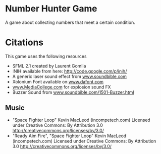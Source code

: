 # Number Hunter Game #
A game about collecting numbers that meet a certain condition.

# Citations #
This game uses the following resources
* SFML 2.1 created by Laurent Gomila
* INIH available from here: http://code.google.com/p/inih/
* A generic laser sound effect from www.soundbible.com
* Xolonium Font available on www.dafont.com
* www.MediaCollege.com for explosion sound FX
* Buzzer Sound from www.soundbible.com/1501-Buzzer.html

## Music ##
* "Space Fighter Loop"
Kevin MacLeod (incompetech.com)
Licensed under Creative Commons: By Attribution 3.0
http://creativecommons.org/licenses/by/3.0/
* "Ready Aim Fire", "Space Fighter Loop"
Kevin MacLeod (incompetech.com)
Licensed under Creative Commons: By Attribution 3.0
http://creativecommons.org/licenses/by/3.0/
